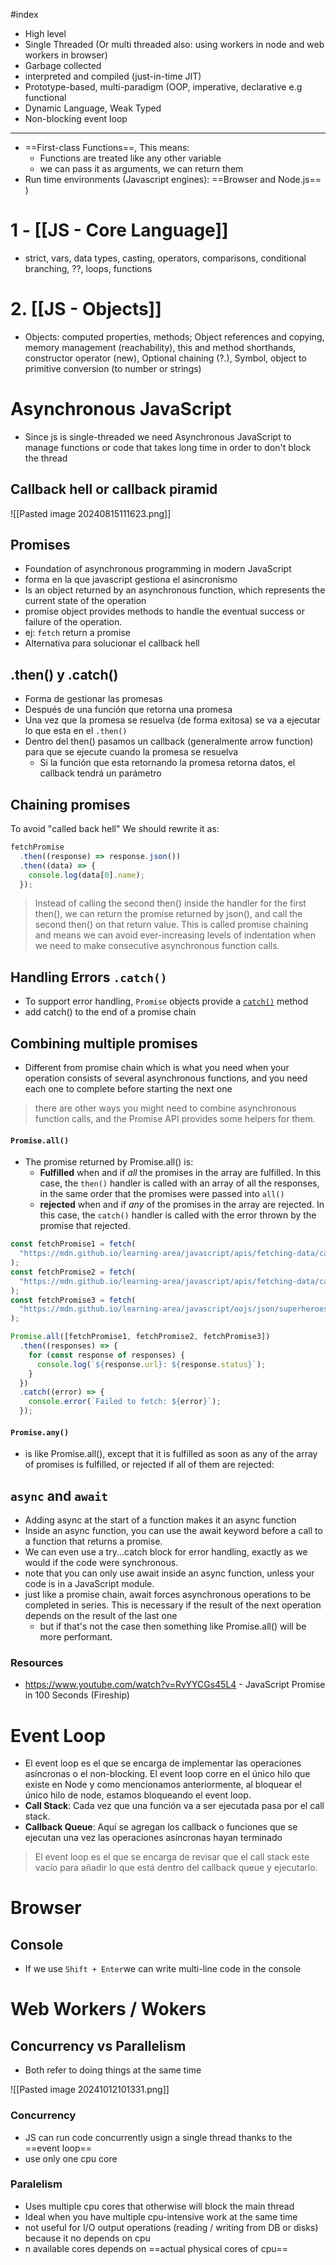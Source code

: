 #index
+ High level
+ Single Threaded (Or multi threaded also: using workers in node and web workers in browser)
+ Garbage collected
+ interpreted and compiled (just-in-time JIT)
+ Prototype-based, multi-paradigm (OOP, imperative, declarative e.g functional 
+ Dynamic Language, Weak Typed
+ Non-blocking event loop
---
+ ==First-class Functions==, This means:
	+ Functions are treated like any other variable
	+ we can pass it as arguments, we can return them
+ Run time environments (Javascript engines): ==Browser and Node.js== )

# 1 - [[JS - Core Language]]
+ strict, vars, data types, casting, operators, comparisons, conditional branching, ??, loops, functions
# 2. [[JS - Objects]]
+ Objects: computed properties, methods; Object references and copying, memory management (reachability),  this and method shorthands, constructor operator (new), Optional chaining (?.), Symbol, object to primitive conversion (to number or strings)
# Asynchronous JavaScript
+ Since js is single-threaded we need Asynchronous JavaScript to manage functions or code that takes long time in order to don't block the thread
## Callback hell or callback piramid
![[Pasted image 20240815111623.png]]
## Promises
+ Foundation of asynchronous programming in modern JavaScript
+ forma en la que javascript gestiona el asincronismo
+ Is an object returned by an asynchronous function, which represents the current state of the operation
+ promise object provides methods to handle the eventual success or failure of the operation.
+ ej: `fetch` return a promise
+ Alternativa para solucionar el callback hell

## .then() y .catch()
+ Forma de gestionar las promesas
+ Después de una función que retorna una promesa
+ Una vez que la promesa se resuelva (de forma exitosa) se va a ejecutar lo que esta en el `.then()`
+ Dentro del then() pasamos un callback (generalmente arrow function) para que se ejecute cuando la promesa se resuelva
	+ Si la función que esta retornando la promesa retorna datos, el callback tendrá un parámetro
## Chaining promises
To avoid "called back hell" We should rewrite it as:
```javascript
fetchPromise
  .then((response) => response.json())
  .then((data) => {
    console.log(data[0].name);
  });
```

> Instead of calling the second then() inside the handler for the first then(), we can return the promise returned by json(), and call the second then() on that return value. This is called promise chaining and means we can avoid ever-increasing levels of indentation when we need to make consecutive asynchronous function calls.

## Handling Errors `.catch()`
+ To support error handling, `Promise` objects provide a [`catch()`](https://developer.mozilla.org/en-US/docs/Web/JavaScript/Reference/Global_Objects/Promise/catch) method
+ add catch() to the end of a promise chain
## Combining multiple promises
+ Different from promise chain which is what you need when your operation consists of several asynchronous functions, and you need each one to complete before starting the next one

> there are other ways you might need to combine asynchronous function calls, and the Promise API provides some helpers for them.

#### `Promise.all()`
+ The promise returned by Promise.all() is:
	+ **Fulfilled** when and if _all_ the promises in the array are fulfilled. In this case, the `then()` handler is called with an array of all the responses, in the same order that the promises were passed into `all()`
	+ **rejected** when and if _any_ of the promises in the array are rejected. In this case, the `catch()` handler is called with the error thrown by the promise that rejected.
	
```javascript
const fetchPromise1 = fetch(
  "https://mdn.github.io/learning-area/javascript/apis/fetching-data/can-store/products.json",
);
const fetchPromise2 = fetch(
  "https://mdn.github.io/learning-area/javascript/apis/fetching-data/can-store/not-found",
);
const fetchPromise3 = fetch(
  "https://mdn.github.io/learning-area/javascript/oojs/json/superheroes.json",
);

Promise.all([fetchPromise1, fetchPromise2, fetchPromise3])
  .then((responses) => {
    for (const response of responses) {
      console.log(`${response.url}: ${response.status}`);
    }
  })
  .catch((error) => {
    console.error(`Failed to fetch: ${error}`);
  });

```

#### `Promise.any()`
+ is like Promise.all(), except that it is fulfilled as soon as any of the array of promises is fulfilled, or rejected if all of them are rejected:

##  `async` and `await`
+ Adding async at the start of a function makes it an async function
+ Inside an async function, you can use the await keyword before a call to a function that returns a promise.
+ We can even use a try...catch block for error handling, exactly as we would if the code were synchronous.
+ note that you can only use await inside an async function, unless your code is in a JavaScript module.
+ just like a promise chain, await forces asynchronous operations to be completed in series. This is necessary if the result of the next operation depends on the result of the last one
	+ but if that's not the case then something like Promise.all() will be more performant.
### Resources
+ https://www.youtube.com/watch?v=RvYYCGs45L4 - JavaScript Promise in 100 Seconds (Fireship)
# Event Loop
+ El event loop es el que se encarga de implementar las operaciones asíncronas o el non-blocking. El event loop corre en el único hilo que existe en Node y como mencionamos anteriormente, al bloquear el único hilo de node, estamos bloqueando el event loop.
+ **Call Stack**: Cada vez que una función va a ser ejecutada pasa por el call stack.
+ **Callback Queue**: Aquí se agregan los callback o funciones que se ejecutan una vez las operaciones asíncronas hayan terminado

> El event loop es el que se encarga de revisar que el call stack este vacío para añadir lo que está dentro del callback queue y ejecutarlo.
# Browser
## Console
+ If we use `Shift + Enter`we can write multi-line code in the console

# Web Workers  / Wokers
## Concurrency vs Parallelism
+ Both refer to doing things at the same time

![[Pasted image 20241012101331.png]]
### Concurrency
+ JS can run code concurrently usign a single thread thanks to the ==event loop==
+ use only one cpu core

### Paralelism
+ Uses multiple cpu cores that otherwise will block the main thread
+ Ideal when you have multiple cpu-intensive work at the same time
+ not useful for I/O output operations (reading / writing from DB or disks) because it no depends on cpu
+ n available cores depends on ==actual physical cores of cpu==
